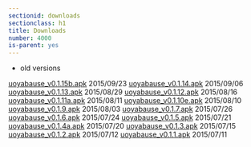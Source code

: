```yaml
---
sectionid: downloads
sectionclass: h1
title: Downloads
number: 4000
is-parent: yes
---
```


* old versions

[uoyabause_v0.1.15b.apk](apks/uoyabause_v0.1.15a.apk) 2015/09/23
[uoyabause_v0.1.14.apk](apks/uoyabause_v0.1.14.apk) 2015/09/06
[uoyabause_v0.1.13.apk](apks/uoyabause_v0.1.13.apk) 2015/08/29
[uoyabause_v0.1.12.apk](apks/uoyabause_v0.1.12.apk) 2015/08/16
[uoyabause_v0.1.11a.apk](apks/uoyabause_v0.1.11a.apk) 2015/08/11
[uoyabause_v0.1.10e.apk](apks/uoyabause_v0.1.10e.apk) 2015/08/10
[uoyabause_v0.1.9.apk](apks/uoyabause_v0.1.9.apk) 2015/08/03
[uoyabause_v0.1.7.apk](apks/uoyabause_v0.1.7.apk) 2015/07/26
[uoyabause_v0.1.6.apk](apks/uoyabause_v0.1.6.apk) 2015/07/24
[uoyabause_v0.1.5.apk](apks/uoyabause_v0.1.5.apk) 2015/07/21
[uoyabause_v0.1.4a.apk](apks/uoyabause_v0.1.4a.apk) 2015/07/20
[uoyabause_v0.1.3.apk](apks/uoyabause_v0.1.3.apk) 2015/07/15
[uoyabause_v0.1.2.apk](apks/uoyabause_v0.1.2.apk) 2015/07/12
[uoyabause_v0.1.1.apk](apks/uoyabause_v0.1.1.apk) 2015/07/11